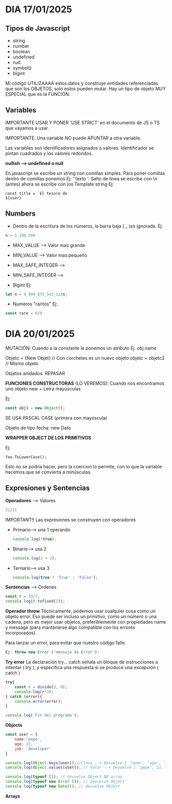 # DIA 17/01/2025

## Tipos de Javascript

* string
* number
* boolean
* undefined
* null
* symbol()
* bigint

Mi código UTILIZAAAA estos datos y construye entidades referenciadas que son los OBJETOS, solo estos pueden mutar. Hay un tipo de objeto MUY ESPECIAL que es la FUNCIÓN.

## Variables

IMPORTANTE USAR Y PONER 'USE STRICT' en el documento de JS o TS que vayamos a usar.

IMPORTANTE. Una variable NO puede APUNTAR a otra variable.

Las variables son identificadores asignados a valores. Identificador se pintan cuadrados y los valores redondos.

**nullish --> undefined o null** 

En javascript se escribe un string con comillas simples.
Para poner comillas dentro de comillas ponemos  Ej: \' texto \'.
Salto de linea se escribe con \n (antes) ahora se escribe con los Template string Ej: 
```tjs
const title = `El tesoro de
${user}`
```

## Numbers

* Dentro de la escritura de los números, la barra baja ( _ )es ignorada. Ej:  
```js
n = 1_200_300
```

* MAX_VALUE --> Valor mas grande
* MIN_VALUE --> Valor mas pequeño

* MAX_SAFE_INTEGER -->
* MIN_SAFE_INTEGER -->

* Bigint Ej: 
```js
let n = 9_999_875_543_123n;
```

* Numeros "raritos"
Ej:
```js
const rare = 0/0
```

# DIA 20/01/2025

MUTACIÓN: Cuando a la constante le ponemos un atributo Ej. obj.name

Objetc = {New Objet} // Con corchetes es un nuevo objeto
objetc = objetc2 // Mismo objeto

Objetos anidados. REPASAR

**FUNCIONES CONSTRUCTORAS** (LO VEREMOS): Cuando nos encontramos uno objeto new + Letra mayúsculas

Ej:
```js
const obj1 = new Object();
```

SE USA PASCAL CASE (primera con mayúscula)

Objeto de tipo fecha: new Date

**WRAPPER OBJECT DE LOS PRIMITIVOS**

Ej:
```js;
foo.ToLowerCase();
```
Esto no se podría hacer, pero la coercion lo permite, con lo que la variable hacemos que se convierta a minúsculas.

## Expresiones y Sentencias

**Operadores** --> Valores

```js
22/11
```
IMPORTANT!! Las expresiones se construyen con operadores

* Primario--> una 1 operando
  ```js
  console.log(!true);
  ```
* Binario--> usa 2
  ```js
  console.log(2 + 2);
  ```
* Ternario--> usa 3
  ```js
  console.log(true ? 'True' : 'False');
  ```

**Sentencias** --> Ordenes

```js
const r = 33/7;
console.log(r.tofixed(2));
```


**Operador throw**
Técnicamente, podemos usar cualquier cosa como un objeto error. Eso puede ser incluso un primitivo, como un número o una cadena, pero es mejor usar objetos, preferiblemente con propiedades name y message (para mantenerse algo compatible con los errores incorporados).

Para lanzar un error, para evitar que nuestro código falle.

```js
Ej: throw new Error ('mensaje de Error');
```

**Try error**
La declaración try... catch señala un bloque de instrucciones a intentar ( try ), y especifica una respuesta si se produce una excepción ( catch )

```js
try{
    const r = divide(3, 0);
    console.log(r*3);
} catch (error){
    console.error(error);
}

console.log('Fin del programa');
```

**Objects**
```js
const user = {
    name:'pepe',
    age: 22,
    job: 'developer'
}

console.log(Object.keys(user));//Clave --> Devuelve [ 'name', 'age', 'job' ]
console.log(Object.values(user)); // Valor --> Devuelve [ 'pepe', 22, 'developer' ]
```

```js
console.log(typeof []); // devuelve Object NO array
console.log(typeof new Error ()); // devuelve Object
console.log(typeof new Date()); // devuelve Object
```

**Arrays**  